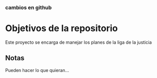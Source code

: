 <h3>cambios en github</h3>

# Objetivos de la repositorio

Este proyecto se encarga de manejar los planes de la liga de la justicia


## Notas
Pueden hacer lo que quieran...
